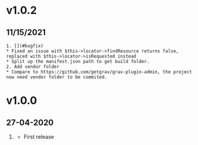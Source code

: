 # v1.0.2
## 11/15/2021
    1. [](#bugfix)
    * Fixed an issue with $this->locator->findResource returns false, replaced with $this->locator->isRequested instead
    * Split up the manifest.json path to get build folder.
    2. Add vendor folder
    * Compare to https://github.com/getgrav/grav-plugin-admin, the project now need vendor folder to be commited.
# v1.0.0
## 27-04-2020

1. [](#new)
    * First release

